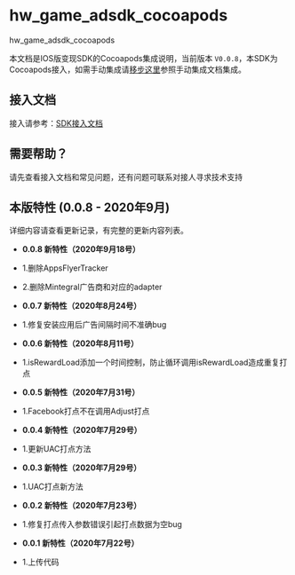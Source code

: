 # hw_game_adsdk_cocoapods
hw_game_adsdk_cocoapods

本文档是IOS版变现SDK的Cocoapods集成说明，当前版本 `V0.0.8`，本SDK为Cocoapods接入，如需手动集成请[移步这里](https://github.com/artwl/hwsdk_ios)参照手动集成文档集成。

## 接入文档

接入请参考：[SDK接入文档](https://github.com/hellowdgame/hw_game_adsdk_cocoapods/wiki/%E6%8E%A5%E5%85%A5%E8%AF%B4%E6%98%8E)

## 需要帮助？

请先查看接入文档和常见问题，还有问题可联系对接人寻求技术支持

## 本版特性 (0.0.8 - 2020年9月)

详细内容请查看更新记录，有完整的更新内容列表。
- **0.0.8 新特性（2020年9月18号）**
- 1.删除AppsFlyerTracker
- 2.删除Mintegral广告商和对应的adapter
- **0.0.7 新特性（2020年8月24号）**
- 1.修复安装应用后广告间隔时间不准确bug
- **0.0.6 新特性（2020年8月11号）**
- 1.isRewardLoad添加一个时间控制，防止循环调用isRewardLoad造成重复打点
- **0.0.5 新特性（2020年7月31号）**
- 1.Facebook打点不在调用Adjust打点
- **0.0.4 新特性（2020年7月29号）**
- 1.更新UAC打点方法

- **0.0.3 新特性（2020年7月29号）**
- 1.UAC打点新方法

- **0.0.2 新特性（2020年7月23号）**
 - 1.修复打点传入参数错误引起打点数据为空bug
 
- **0.0.1 新特性（2020年7月22号）**
 - 1.上传代码
